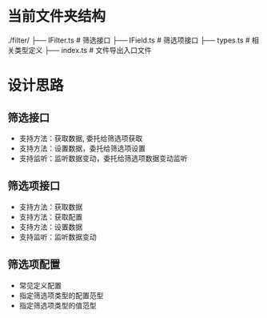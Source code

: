# 当前文件夹结构
./filter/
├── IFilter.ts # 筛选接口
├── IField.ts # 筛选项接口
├── types.ts # 相关类型定义
├── index.ts # 文件导出入口文件


# 设计思路

## 筛选接口
* 支持方法：获取数据, 委托给筛选项获取
* 支持方法：设置数据，委托给筛选项设置
* 支持监听：监听数据变动，委托给筛选项数据变动监听

## 筛选项接口
* 支持方法：获取数据
* 支持方法：获取配置
* 支持方法：设置数据
* 支持监听：监听数据变动

## 筛选项配置
* 常见定义配置
* 指定筛选项类型的配置范型
* 指定筛选项类型的值范型